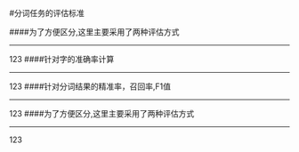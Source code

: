 #分词任务的评估标准<br/>

####为了方便区分,这里主要采用了两种评估方式<br/>

---
123
####针对字的准确率计算<br/>

---
123
####针对分词结果的精准率，召回率,F1值<br/>

---
123
####为了方便区分,这里主要采用了两种评估方式<br/>

---
123